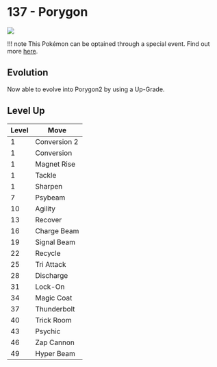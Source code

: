 # 137 - Porygon
![][137]

!!! note
    This Pokémon can be optained through a special event. Find out more [here](../../special_events/#porygon).

## Evolution
Now able to evolve into Porygon2 by using a Up-Grade.

## Level Up

Level | Move
---   | ---
  1   | Conversion 2
  1   | Conversion
  1   | Magnet Rise
  1   | Tackle
  1   | Sharpen
  7   | Psybeam
 10   | Agility
 13   | Recover
 16   | Charge Beam
 19   | Signal Beam
 22   | Recycle
 25   | Tri Attack
 28   | Discharge
 31   | Lock-On
 34   | Magic Coat
 37   | Thunderbolt
 40   | Trick Room
 43   | Psychic
 46   | Zap Cannon
 49   | Hyper Beam

[137]: ../img/pokemon/137.png
